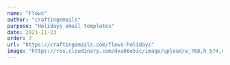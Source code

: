 ```yaml
---
name: "Flows"
author: "craftingemails"
purpose: "Holidays email templates"
date: 2021-11-23
order: 7
url: "https://craftingemails.com/flows-holidays"
image: "https://res.cloudinary.com/dxa66e5ic/image/upload/w_768,h_574,c_thumb,f_auto,q_auto:best/dpr_1.0/v1635689244/website/landings/hero-images/christmas.png"
---
```

